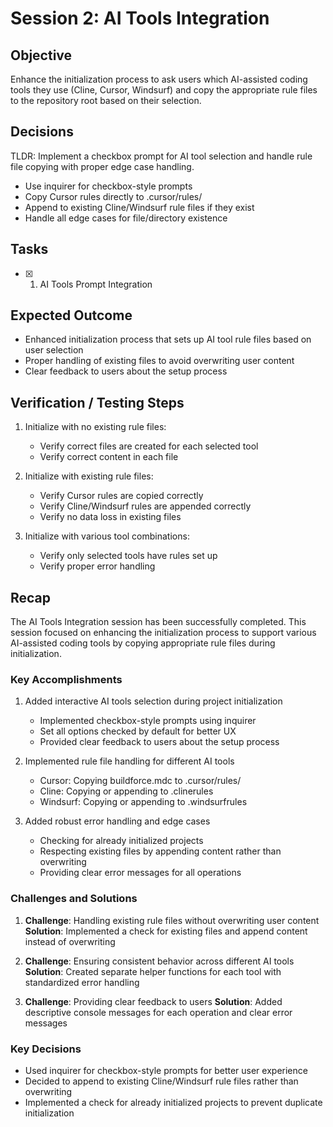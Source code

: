 # Session 2: AI Tools Integration

## Objective

Enhance the initialization process to ask users which AI-assisted coding tools they use (Cline, Cursor, Windsurf) and copy the appropriate rule files to the repository root based on their selection.

## Decisions

TLDR: Implement a checkbox prompt for AI tool selection and handle rule file copying with proper edge case handling.

- Use inquirer for checkbox-style prompts
- Copy Cursor rules directly to .cursor/rules/
- Append to existing Cline/Windsurf rule files if they exist
- Handle all edge cases for file/directory existence

## Tasks

- [x] 1. AI Tools Prompt Integration

## Expected Outcome

- Enhanced initialization process that sets up AI tool rule files based on user selection
- Proper handling of existing files to avoid overwriting user content
- Clear feedback to users about the setup process

## Verification / Testing Steps

1. Initialize with no existing rule files:

   - Verify correct files are created for each selected tool
   - Verify correct content in each file

2. Initialize with existing rule files:

   - Verify Cursor rules are copied correctly
   - Verify Cline/Windsurf rules are appended correctly
   - Verify no data loss in existing files

3. Initialize with various tool combinations:
   - Verify only selected tools have rules set up
   - Verify proper error handling

## Recap

The AI Tools Integration session has been successfully completed. This session focused on enhancing the initialization process to support various AI-assisted coding tools by copying appropriate rule files during initialization.

### Key Accomplishments

1. Added interactive AI tools selection during project initialization

   - Implemented checkbox-style prompts using inquirer
   - Set all options checked by default for better UX
   - Provided clear feedback to users about the setup process

2. Implemented rule file handling for different AI tools

   - Cursor: Copying buildforce.mdc to .cursor/rules/
   - Cline: Copying or appending to .clinerules
   - Windsurf: Copying or appending to .windsurfrules

3. Added robust error handling and edge cases
   - Checking for already initialized projects
   - Respecting existing files by appending content rather than overwriting
   - Providing clear error messages for all operations

### Challenges and Solutions

1. **Challenge**: Handling existing rule files without overwriting user content
   **Solution**: Implemented a check for existing files and append content instead of overwriting

2. **Challenge**: Ensuring consistent behavior across different AI tools
   **Solution**: Created separate helper functions for each tool with standardized error handling

3. **Challenge**: Providing clear feedback to users
   **Solution**: Added descriptive console messages for each operation and clear error messages

### Key Decisions

- Used inquirer for checkbox-style prompts for better user experience
- Decided to append to existing Cline/Windsurf rule files rather than overwriting
- Implemented a check for already initialized projects to prevent duplicate initialization

